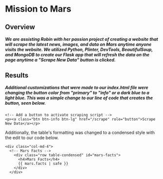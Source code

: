 # Mission to Mars
## Overview
##### We are assisting Robin with her passion project of creating a website that will scrape the latest news, images, and data on Mars anytime anyone visits the website. We utilized Python, Plinter, DevTools, BeautifulSoup, and MongoDB to create our Flask app that will refresh the data on the page anytime a "Scrape New Data" button is clicked. 
## Results
##### Additional customizations that were made to our index.html file were changing the button color from "primary" to "info" or a dark blue to a light blue. This was a simple change to our line of code that creates the button, seen below. 
```
<!-- Add a button to activate scraping script -->
<p><a class="btn btn-info btn-lg" href="/scrape" role="button">Scrape New Data</a></p>
```
Additionally, the table's formatting was changed to a condensed style with the edit to our code below. 
```
<div class="col-md-4">
  <!-- Mars Facts -->
    <div class="row table-condensed" id="mars-facts">
      <h4>Mars Facts</h4>
      {{ mars.facts | safe }}
    </div>
  </div>
```
